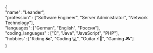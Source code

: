 {<br>
    "name": "Leander", <br>
    "profession" : ["Software Engineer", "Server Administrator", "Network Technology"], <br>
    "languages": ["German", "English", "Россия"], <br>
    "coding_languages" : ["C", "Java", "JavaScript", "PHP"], <br>
    "hobbies": ["Riding 🏍️", "Coding 💻", "Guitar ⚡🎸", "Gaming 🎮"] <br>
}
